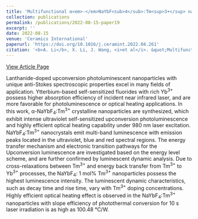 ```yaml
---
title: 'Multifunctional α<em>-</em>NaYbF<sub>4</sub>:Tm<sup>3+</sup> nanocrystals with intense ultraviolet self-sensitized upconversion luminescence and highly efficient optical heating'
collection: publications
permalink: /publications/2022-08-15-paper19
excerpt: ''
date: 2022-08-15
venue: 'Ceramics International'
paperurl: 'https://doi.org/10.1016/j.ceramint.2022.04.261'
citation: '<b>A. Li</b>, X. Li, J. Wang, <i>et al</i>. &quot;Multifunctional α<em>-</em>NaYbF<sub>4</sub>:Tm<sup>3+</sup> nanocrystals with intense ultraviolet self-sensitized upconversion luminescence and highly efficient optical heating&quot;, <i>Ceramics International</i>, 2022, 48(16): 22961-22966.'
---
```

[View Article Page](https://www.sciencedirect.com/science/article/pii/S0272884222014614)

Lanthanide-doped upconversion photoluminescent nanoparticles with unique anti-Stokes spectroscopic properties excel in many fields of application. Ytterbium-based self-sensitized fluorides with rich Yb<sup>3+</sup> possess higher absorption efficiency of incident near infrared laser, and are more favorable for photoluminescence or optical heating applications. In this work, α-NaYbF<sub>4</sub>:Tm<sup>3+</sup> crystalline nanoparticles are synthesized, which exhibit intense ultraviolet self-sensitized upconversion photoluminescence and highly efficient optical heating capability under 980 nm laser excitation. NaYbF<sub>4</sub>:Tm<sup>3+</sup> nanocrystals emit multi-band luminescence with emission peaks located in the ultraviolet, blue and red spectral regions. The energy transfer mechanism and electronic transition pathways for the Upconversion luminescence are investigated based on the energy level scheme, and are further confirmed by luminescent dynamic analysis. Due to cross-relaxations between Tm<sup>3+</sup> and energy back transfer from Tm<sup>3+</sup> to Yb<sup>3+</sup> processes, the NaYbF<sub>4</sub>: 1 mol% Tm<sup>3+</sup> nanoparticles possess the highest luminescence intensity. The luminescent dynamic characteristics, such as decay time and rise time, vary with Tm<sup>3+</sup> doping concentrations. Highly efficient optical heating effect is observed in the NaYbF<sub>4</sub>:Tm<sup>3+</sup> nanoparticles with slope efficiency of photothermal conversion for 10 s laser irradiation is as high as 100.48 °C/W.
